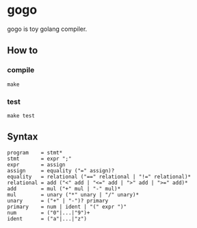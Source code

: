 # gogo 
gogo is toy golang compiler.

## How to

### compile
```shell script
make
```
### test
```shell script
make test
```

## Syntax
```ABNF
program    = stmt*
stmt       = expr ";"
expr       = assign
assign     = equality ("=" assign)? 
equality   = relational ("==" relational | "!=" relational)*
relational = add ("<" add | "<=" add | ">" add | ">=" add)*
add        = mul ("+" mul | "-" mul)*
mul        = unary ("*" unary | "/" unary)*
unary      = ("+" | "-")? primary
primary    = num | ident | "(" expr ")"
num        = ("0"|...|"9")+
ident      = ("a"|...|"z")
```
